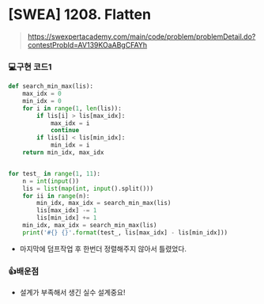 # [SWEA] 1208. Flatten

> https://swexpertacademy.com/main/code/problem/problemDetail.do?contestProbId=AV139KOaABgCFAYh

### 💻구현 코드1

```python
def search_min_max(lis):
    max_idx = 0
    min_idx = 0
    for i in range(1, len(lis)):
        if lis[i] > lis[max_idx]:
            max_idx = i
            continue
        if lis[i] < lis[min_idx]:
            min_idx = i
    return min_idx, max_idx


for test_ in range(1, 11):
    n = int(input())
    lis = list(map(int, input().split()))
    for ii in range(n):
        min_idx, max_idx = search_min_max(lis)
        lis[max_idx] -= 1
        lis[min_idx] += 1
    min_idx, max_idx = search_min_max(lis)
    print('#{} {}'.format(test_, lis[max_idx] - lis[min_idx]))
```

- 마지막에 덤프작업 후 한번더 정렬해주지 않아서 틀렸었다.

### 👍배운점

- 설계가 부족해서 생긴 실수 설계중요!